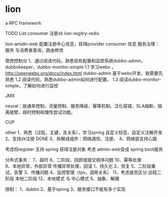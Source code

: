 # lion

a RPC framework
  
TODO List
consumer 注册zk 
lion-regitry-redis

lion-amidn-web 
配置注册中心信息，获得provider consumer 信息
服务治理：服务 与消费者查询，路由修改


管控控制台
1、通过阅读代码，熟悉现有配置和监控系统dubbo-admin， dubbokeeper，dubbo-monitor-simple
1.1 学习webx ，http://openwebx.org/docs/index.html
    dubbo-admin 基于webx开发，故需要先熟悉
1.2 阅读代码，熟悉dubbo-admin如何进行配置，
1.3 阅读dubbo-monitor-simple，了解如何进行监控    
     
JMX 

neural：放通率控制、流量控制、服务降级、幂等机制、泛化容错、SLA熔断、隔离舱壁、超时控制和慢性尝试功能。

CUP

other
1、熟悉（过程，主键，及关系），学习spring 自定义标签、自定义注解开发 
2、支持zk注册 DONE
3、拆解成组件：网络通信、注册、
4、网络层支持心跳


考虑将register 支持 spring 获得注册对象
考虑 admin-web变成 spring boot服务


分布式事务：
7、超时
8、二阶段，回顾或提交顺序问题
10、幂等处理  
9、本地异常，外部异常 传播异常处理，回滚
1、持久化
2、恢复
5、二阶段重试，告警
3、传播问题
4、监控管理（tps，调用关系）
11、考虑是否区分 远程二阶段 本地二阶段
12、本地模式 与 中心模式
6、抽象、解耦

限制：
1、dubbo 
2、基于spring
3、服务接口不能有多个实现










